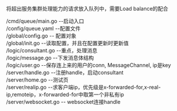 将超出服务集群处理能力的请求放入队列中，需要Load balance的配合

/cmd/queue/main.go --启动入口  
/config/queue.yaml --配置文件  
/global/config.go -- 配置对象  
/global/init.go --读取配置，并且在配置更新时更新值  
/logic/consultant.go --重点，处理消息  
/logic/message.go --下发消息体结构  
/logic/user.go --保存连上来的用户的conn, MessageChannel, ip是key  
/server/handle.go --注册handle，启动consultant  
/server/home.go --测试页  
/server/realip.go --求客户端ip，优先级是x-forwarded-for,x-real-ip,remoteip，x-forwarded-for中取第一个非私有ip  
/server/websocket.go -- websocket连接handle  

